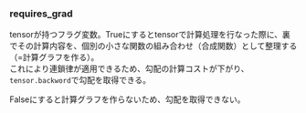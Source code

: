 ### requires_grad
tensorが持つフラグ変数。Trueにするとtensorで計算処理を行なった際に、裏でその計算内容を、個別の小さな関数の組み合わせ（合成関数）として整理する（=計算グラフを作る）。  
これにより連鎖律が適用できるため、勾配の計算コストが下がり、`tensor.backword`で勾配を取得できる。  

Falseにすると計算グラフを作らないため、勾配を取得できない。
